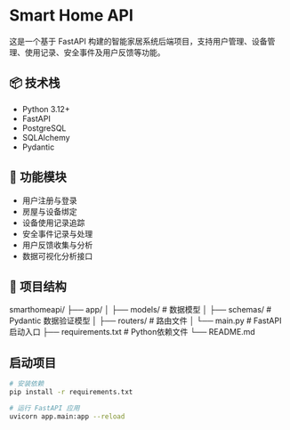 # Smart Home API

这是一个基于 FastAPI 构建的智能家居系统后端项目，支持用户管理、设备管理、使用记录、安全事件及用户反馈等功能。

## 📦 技术栈

- Python 3.12+
- FastAPI
- PostgreSQL
- SQLAlchemy
- Pydantic

## 🔧 功能模块

- 用户注册与登录
- 房屋与设备绑定
- 设备使用记录追踪
- 安全事件记录与处理
- 用户反馈收集与分析
- 数据可视化分析接口

## 📂 项目结构

smarthomeapi/
├── app/
│ ├── models/ # 数据模型
│ ├── schemas/ # Pydantic 数据验证模型
│ ├── routers/ # 路由文件
│ └── main.py # FastAPI 启动入口
├── requirements.txt # Python依赖文件
└── README.md


## 启动项目

```bash
# 安装依赖
pip install -r requirements.txt

# 运行 FastAPI 应用
uvicorn app.main:app --reload
